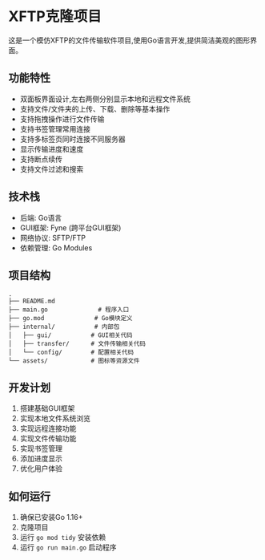 # XFTP克隆项目

这是一个模仿XFTP的文件传输软件项目,使用Go语言开发,提供简洁美观的图形界面。

## 功能特性

- 双面板界面设计,左右两侧分别显示本地和远程文件系统
- 支持文件/文件夹的上传、下载、删除等基本操作
- 支持拖拽操作进行文件传输
- 支持书签管理常用连接
- 支持多标签页同时连接不同服务器
- 显示传输进度和速度
- 支持断点续传
- 支持文件过滤和搜索

## 技术栈

- 后端: Go语言
- GUI框架: Fyne (跨平台GUI框架)
- 网络协议: SFTP/FTP
- 依赖管理: Go Modules

## 项目结构

```
.
├── README.md
├── main.go              # 程序入口
├── go.mod              # Go模块定义
├── internal/           # 内部包
│   ├── gui/           # GUI相关代码
│   ├── transfer/      # 文件传输相关代码
│   └── config/        # 配置相关代码
└── assets/            # 图标等资源文件
```

## 开发计划

1. 搭建基础GUI框架
2. 实现本地文件系统浏览
3. 实现远程连接功能
4. 实现文件传输功能
5. 实现书签管理
6. 添加进度显示
7. 优化用户体验

## 如何运行

1. 确保已安装Go 1.16+
2. 克隆项目
3. 运行 `go mod tidy` 安装依赖
4. 运行 `go run main.go` 启动程序
